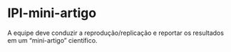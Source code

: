 # IPI-mini-artigo
A equipe deve conduzir a reprodução/replicação e reportar os resultados em um “mini-artigo” científico.
